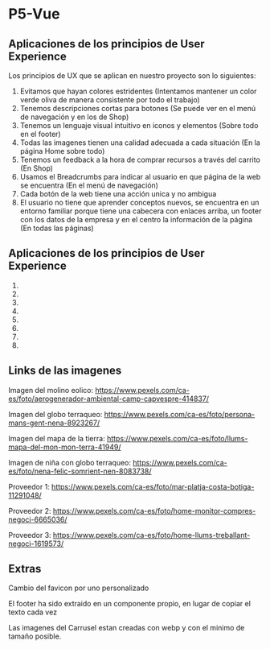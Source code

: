 # P5-Vue

## Aplicaciones de los principios de User Experience
Los principios de UX que se aplican en nuestro proyecto son lo siguientes:
<ol>
  <li>Evitamos que hayan colores estridentes (Intentamos mantener un color verde oliva de manera consistente por todo el trabajo)</li>
  <li>Tenemos descripciones cortas para botones (Se puede ver en el menú de navegación y en los de Shop)</li>
  <li>Tenemos un lenguaje visual intuitivo en iconos y elementos (Sobre todo en el footer)</li>
  <li>Todas las imagenes tienen una calidad adecuada a cada situación (En la página Home sobre todo)</li>
  <li>Tenemos un feedback a la hora de comprar recursos a través del carrito (En Shop)</li>
  <li>Usamos el Breadcrumbs para indicar al usuario en que página de la web se encuentra (En el menú de navegación)</li>
  <li>Cada botón de la web tiene una acción unica y no ambigua</li>
  <li>El usuario no tiene que aprender conceptos nuevos, se encuentra en un entorno familiar porque tiene una cabecera con enlaces arriba, un footer con los datos de la empresa y en el centro la información de la página (En todas las páginas)</li>
</ol>

## Aplicaciones de los principios de User Experience
<ol>
  <li></li>
  <li></li>
  <li></li>
  <li></li>
  <li></li>
  <li></li>
  <li></li>
  <li></li>
</ol>

## Links de las imagenes
Imagen del molino eolico:
https://www.pexels.com/ca-es/foto/aerogenerador-ambiental-camp-capvespre-414837/

Imagen del globo terraqueo:
https://www.pexels.com/ca-es/foto/persona-mans-gent-nena-8923267/

Imagen del mapa de la tierra:
https://www.pexels.com/ca-es/foto/llums-mapa-del-mon-mon-terra-41949/

Imagen de niña con globo terraqueo:
https://www.pexels.com/ca-es/foto/nena-felic-somrient-nen-8083738/

Proveedor 1:
https://www.pexels.com/ca-es/foto/mar-platja-costa-botiga-11291048/

Proveedor 2:
https://www.pexels.com/ca-es/foto/home-monitor-compres-negoci-6665036/

Proveedor 3:
https://www.pexels.com/ca-es/foto/home-llums-treballant-negoci-1619573/

## Extras

Cambio del favicon por uno personalizado

El footer ha sido extraido en un componente propio, en lugar de copiar el texto cada vez

Las imagenes del Carrusel estan creadas con webp y con el minimo de tamaño posible.
